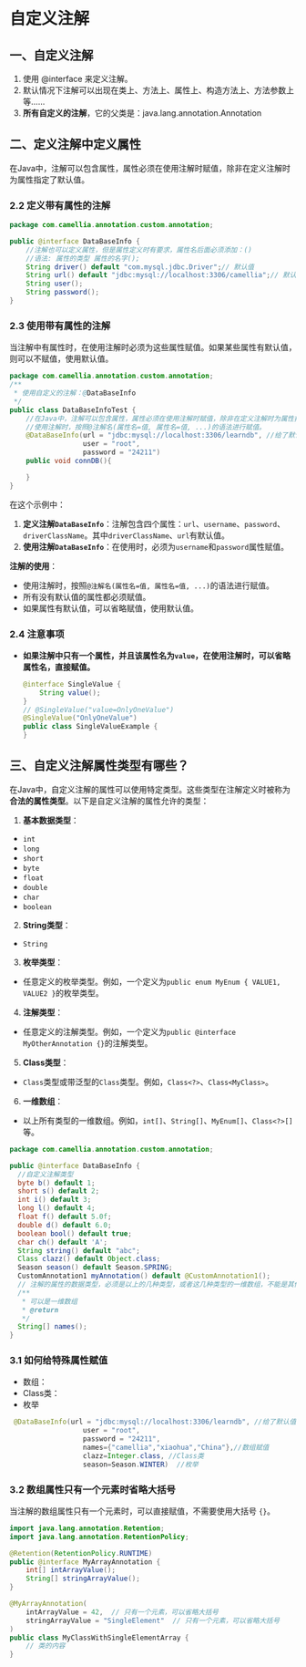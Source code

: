 # 自定义注解

## 一、自定义注解

1. 使用 @interface 来定义注解。
2. 默认情况下注解可以出现在类上、方法上、属性上、构造方法上、方法参数上等......
3. **所有自定义的注解**，它的父类是：java.lang.annotation.Annotation

## 二、定义注解中定义属性

在Java中，注解可以包含属性，属性必须在使用注解时赋值，除非在定义注解时为属性指定了默认值。

### 2.2 定义带有属性的注解

```java
package com.camellia.annotation.custom.annotation;

public @interface DataBaseInfo {
    //注解也可以定义属性，但是属性定义时有要求，属性名后面必须添加：()
    //语法: 属性的类型 属性的名字();
    String driver() default "com.mysql.jdbc.Driver";// 默认值
    String url() default "jdbc:mysql://localhost:3306/camellia";// 默认值
    String user();
    String password();
}
```

### 2.3 使用带有属性的注解

当注解中有属性时，在使用注解时必须为这些属性赋值。如果某些属性有默认值，则可以不赋值，使用默认值。

```java
package com.camellia.annotation.custom.annotation;
/**
 * 使用自定义的注解：@DataBaseInfo
 */
public class DataBaseInfoTest {
    //在Java中，注解可以包含属性，属性必须在使用注解时赋值，除非在定义注解时为属性指定了默认值。
    //使用注解时，按照@注解名(属性名=值, 属性名=值, ...)的语法进行赋值。
    @DataBaseInfo(url = "jdbc:mysql://localhost:3306/learndb", //给了默认值也可替换。
                  user = "root",
                  password = "24211")
    public void connDB(){

    }
}
```
在这个示例中：

1. **定义注解`DataBaseInfo`**：注解包含四个属性：`url`、`username`、`password`、`driverClassName`。其中`driverClassName`、`url`有默认值。
2. **使用注解`DataBaseInfo`**：在使用时，必须为`username`和`password`属性赋值。

**注解的使用**：

- 使用注解时，按照`@注解名(属性名=值, 属性名=值, ...)`的语法进行赋值。
- 所有没有默认值的属性都必须赋值。
- 如果属性有默认值，可以省略赋值，使用默认值。

### 2.4 注意事项

- **如果注解中只有一个属性，并且该属性名为`value`，在使用注解时，可以省略属性名，直接赋值。**

  ```java
  @interface SingleValue {
      String value();
  }
  // @SingleValue("value=OnlyOneValue")
  @SingleValue("OnlyOneValue")
  public class SingleValueExample {
  }
  ```

## 三、自定义注解属性类型有哪些？

在Java中，自定义注解的属性可以使用特定类型。这些类型在注解定义时被称为**合法的属性类型**。以下是自定义注解的属性允许的类型：

1. **基本数据类型**：
  - `int`
  - `long`
  - `short`
  - `byte`
  - `float`
  - `double`
  - `char`
  - `boolean`

2. **String类型**：
  - `String`

3. **枚举类型**：
  - 任意定义的枚举类型。例如，一个定义为`public enum MyEnum { VALUE1, VALUE2 }`的枚举类型。

4. **注解类型**：
  - 任意定义的注解类型。例如，一个定义为`public @interface MyOtherAnnotation {}`的注解类型。

5. **Class类型**：
  - `Class`类型或带泛型的`Class`类型。例如，`Class<?>`、`Class<MyClass>`。

6. **一维数组**：
  - 以上所有类型的一维数组。例如，`int[]`、`String[]`、`MyEnum[]`、`Class<?>[]`等。

```java
package com.camellia.annotation.custom.annotation;

public @interface DataBaseInfo {
  //自定义注解类型
  byte b() default 1;
  short s() default 2;
  int i() default 3;
  long l() default 4;
  float f() default 5.0f;
  double d() default 6.0;
  boolean bool() default true;
  char ch() default 'A';
  String string() default "abc";
  Class clazz() default Object.class;
  Season season() default Season.SPRING;
  CustomAnnotation1 myAnnotation() default @CustomAnnotation1();
  // 注解的属性的数据类型，必须是以上的几种类型，或者这几种类型的一维数组，不能是其他类型。
  /**
   * 可以是一维数组
   * @return
   */
  String[] names();
}
```

### 3.1 如何给特殊属性赋值

- 数组：
- Class类：
- 枚举

```java
 @DataBaseInfo(url = "jdbc:mysql://localhost:3306/learndb", //给了默认值也可替换。
                  user = "root",
                  password = "24211",
                  names={"camellia","xiaohua","China"},//数组赋值
                  clazz=Integer.class, //Class类
                  season=Season.WINTER)  //枚举
```

### 3.2  数组属性只有一个元素时省略大括号
当注解的数组属性只有一个元素时，可以直接赋值，不需要使用大括号 `{}`。

```java
import java.lang.annotation.Retention;
import java.lang.annotation.RetentionPolicy;

@Retention(RetentionPolicy.RUNTIME)
public @interface MyArrayAnnotation {
    int[] intArrayValue();
    String[] stringArrayValue();
}
```

```java
@MyArrayAnnotation(
    intArrayValue = 42,  // 只有一个元素，可以省略大括号
    stringArrayValue = "SingleElement"  // 只有一个元素，可以省略大括号
)
public class MyClassWithSingleElementArray {
    // 类的内容
}
```